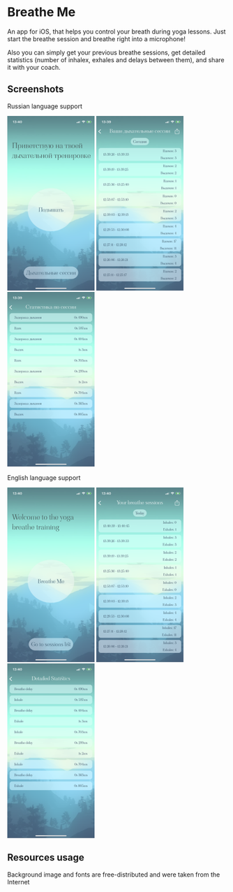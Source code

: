 # Breathe Me

An app for iOS, that helps you control your breath during yoga lessons. Just start the breathe session and breathe right into a microphone!

Also you can simply get your previous breathe sessions, get detailed statistics (number of inhalex, exhales and delays between them), and share it with your coach.

## Screenshots

Russian language support

<p float="left">
<img src="Screenshots/ru1.PNG" alt="alt text" width="200" height="400">   
<img src="Screenshots/ru2.PNG" alt="alt text" width="200" height="400">   
<img src="Screenshots/ru3.PNG" alt="alt text" width="200" height="400">    
</p>

English language support

<p float="left">
<img src="Screenshots/en1.PNG" alt="alt text" width="200" height="400">   
<img src="Screenshots/en2.PNG" alt="alt text" width="200" height="400">   
<img src="Screenshots/en3.PNG" alt="alt text" width="200" height="400">    
</p>

## Resources usage

Background image and fonts are free-distributed and were taken from the Internet
